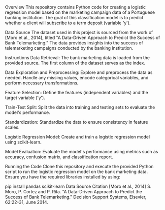 Overview
This repository contains Python code for creating a logistic regression model based on the marketing campaign data of a Portuguese banking institution. The goal of this classification model is to predict whether a client will subscribe to a term deposit (variable 'y').

Data Source
The dataset used in this project is sourced from the work of [Moro et al., 2014], titled "A Data-Driven Approach to Predict the Success of Bank Telemarketing." The data provides insights into the success of telemarketing campaigns conducted by the banking institution.

Instructions
Data Retrieval:
The bank marketing data is loaded from the provided source. The first column of the dataset serves as the index.

Data Exploration and Preprocessing:
Explore and preprocess the data as needed. Handle any missing values, encode categorical variables, and perform necessary transformations.

Feature Selection:
Define the features (independent variables) and the target variable ('y').

Train-Test Split:
Split the data into training and testing sets to evaluate the model's performance.

Standardization:
Standardize the data to ensure consistency in feature scales.

Logistic Regression Model:
Create and train a logistic regression model using scikit-learn.

Model Evaluation:
Evaluate the model's performance using metrics such as accuracy, confusion matrix, and classification report.

Running the Code
Clone this repository and execute the provided Python script to run the logistic regression model on the bank marketing data. Ensure you have the required libraries installed by using:

pip install pandas scikit-learn
Data Source Citation
[Moro et al., 2014] S. Moro, P. Cortez and P. Rita. "A Data-Driven Approach to Predict the Success of Bank Telemarketing." Decision Support Systems, Elsevier, 62:22-31, June 2014.





